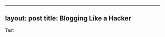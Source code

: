 <!-- 
test

<!DOCTYPE html PUBLIC "-//W3C//DTD XHTML 1.0 Strict//EN" 
"http://www.w3.org/TR/xhtml1/DTD/xhtml1-strict.dtd">
<html xmlns="http://www.w3.org/1999/xhtml" xml:lang="en" lang="en-AU">
<head>
<title>StickyChat fast free chat turbo-registration multi-channel support and IPod safe</title><!-- StickyChat fast free chat turbo-registration multi-channel support and IPod safe</title> 
<meta http-equiv="content-type" content="application/xhtml+xml; charset=UTF-8" />
<meta name="description" content="StickyChat is a fast fun and free place you can stick on your computer and chat. Chat for fun Multi-Channel support, Free, Fun, and turbo-registration. StickyChat has no rules. Looks great on IPod!" />
<meta name="keywords" content="StickyChat,stickychat,sticky,Sticky, Chat,Ipod,multi-channel,free,fun,turbo-registration,free chat,ipod
safe,fun free chat" />
<link href="http://109.169.41.44/templates/default/style.css" rel="stylesheet" />
<link rel="shortcut icon" type="image/x-icon" href="favicon.ico">
<script type="text/javascript" src="jquery.js"></script>
<link href="facebox/facebox.css" media="screen" rel="stylesheet" type="text/css"/>
<script src="facebox/facebox.js" type="text/javascript"></script>
<script type="text/javascript">
jQuery(document).ready(function($) {
  $('a[rel*=facebox]').facebox()
})

</script>
</head>
<body>
<a href="http://github.com/ismywb/StickyChat"><img style="position: absolute; top: 0; right: 0; border: 0;" src="http://s3.amazonaws.com/github/ribbons/forkme_right_darkblue_121621.png" alt="Fork me on GitHub" /></a>
<div id="page">
  <div id="header">
    <h2>StickyChat Fast Chat</h2>
    <h4>A page to stick on your computer or IPod and chat. Turbo-Registration, Multi-Channel support! Fun and Free!
Looks great on IPod!</h4>
  </div>
  <div id="main">
    <div id="content">

<h2>Sticky Chat</h2>
<div id="chat">
</div>
<form action="javascript:void" id="form">  
      <p><input type="hidden" id="room" value="main"><input type="text" id="name" value="Username" size="10" 
maxlength="10"><span id="usercheck"></span><br /><input type="password" id="pass" size="10"><span 
id="pcheck"></span><br /><input id="msg" value="Message" type="text" size="25" maxlength="255"> <input type="submit" 
id="send" value="Chat"></form></p>
      <div><a id="help" href="cmd.php" rel="facebox">Commands</a> | <a href="#replace" id="viewall">View All chats in 
the Channel</a></div><script type="text/javascript" src="js/js.js"></script> </div>
  <div id="footer">CopyRight Jerald Johnson. Emoticons are copyrighted to <a href="https://www.google.com/">Google  Inc. &#0153;</a>, and are not mine.</div>

</div>
<script type="text/javascript">
</script>
</body>
</html>
-->
---
layout: post
title: Blogging Like a Hacker
---
Test
